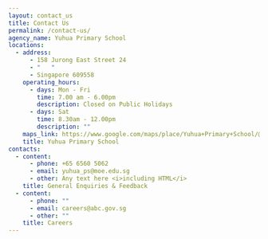 ```yaml
---
layout: contact_us
title: Contact Us
permalink: /contact-us/
agency_name: Yuhua Primary School
locations:
  - address:
      - 158 Jurong East Street 24
      - "   "
      - Singapore 609558
    operating_hours:
      - days: Mon - Fri
        time: 7.00 am - 6.00pm
        description: Closed on Public Holidays
      - days: Sat
        time: 8.30am - 12.00pm
        description: ""
    maps_link: https://www.google.com/maps/place/Yuhua+Primary+School/@1.3429774,103.7387222,17z/data=!3m1!4b1!4m5!3m4!1s0x31da101765b3b8b9:0xf19aa8496fb28764!8m2!3d1.3429774!4d103.7409109
    title: Yuhua Primary School
contacts:
  - content:
      - phone: +65 6560 5062
      - email: yuhua_ps@moe.edu.sg
      - other: Any text here <i>including HTML</i>
    title: General Enquiries & Feedback
  - content:
      - phone: ""
      - email: careers@abc.gov.sg
      - other: ""
    title: Careers
---
```

